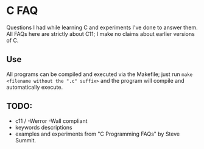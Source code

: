 # C FAQ
Questions I  had while learning C and experiments I've done to answer them. All FAQs here are strictly about C11; I make no claims about earlier versions of C.

## Use
All programs can be compiled and executed via the Makefile; just run `make <filename without the ".c" suffix>` and the program will compile and automatically execute.

## TODO:
- c11 / -Werror -Wall compliant
- keywords descriptions
- examples and experiments from "C Programming FAQs" by Steve Summit.

